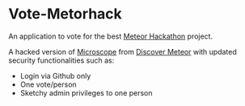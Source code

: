 # Vote-Metorhack

An application to vote for the best [Meteor Hackathon](http://hackathon.meteor.com) project.  

A hacked version of [Microscope](https://github.com/SachaG/Microscope) from [Discover Meteor](http://discovermeteor.com) with updated security functionalities such as: 
- Login via Github only
- One vote/person
- Sketchy admin privileges to one person
